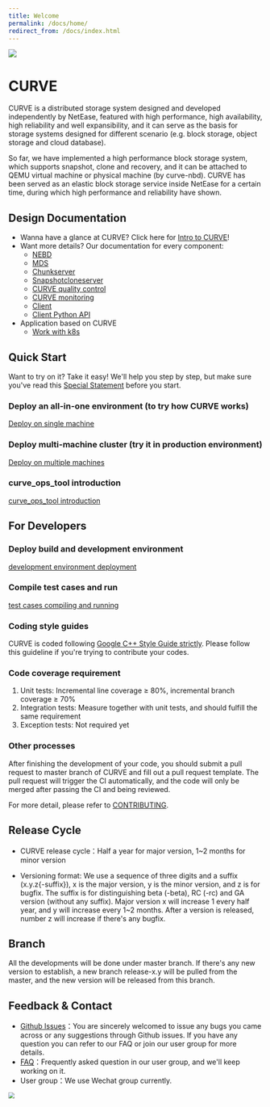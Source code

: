 ```yaml
---
title: Welcome
permalink: /docs/home/
redirect_from: /docs/index.html
---
```


<img src="asserts/img/curve-logo1.png"/>

# CURVE
CURVE is a distributed storage system designed and developed independently by NetEase, featured with high performance, high availability, high reliability and well expansibility, and it can serve as the basis for storage systems designed for different scenario (e.g. block storage, object storage and cloud database).

So far, we have implemented a high performance block storage system, which supports snapshot, clone and recovery, and it can be attached to QEMU virtual machine or physical machine (by curve-nbd). CURVE has been served as an elastic block storage service inside NetEase for a certain time, during which high performance and reliability have shown.

## Design Documentation

- Wanna have a glance at CURVE? Click here for [Intro to CURVE](https://www.opencurve.io/)!
- Want more details? Our documentation for every component:
  - [NEBD](https://github.com/opencurve/curve/blob/master/docs/en/nebd_en.md)
  - [MDS](https://github.com/opencurve/curve/blob/master/docs/en/mds_en.md)
  - [Chunkserver](https://github.com/opencurve/curve/blob/master/docs/en/chunkserver_design_en.md)
  - [Snapshotcloneserver](https://github.com/opencurve/curve/blob/master/docs/en/snapshotcloneserver_en.md)
  - [CURVE quality control](https://github.com/opencurve/curve/blob/master/docs/en/quality_en.md)
  - [CURVE monitoring](https://github.com/opencurve/curve/blob/master/docs/en/monitor_en.md)
  - [Client](https://github.com/opencurve/curve/blob/master/docs/en/client_en.md)
  - [Client Python API](https://github.com/opencurve/curve/blob/master/docs/en/curve-client-python-api_en.md)
- Application based on CURVE
  - [Work with k8s](https://github.com/opencurve/curve/blob/master/docs/en/k8s_csi_interface_en.md)

## Quick Start

Want to try on it? Take it easy! We'll help you step by step, but make sure you've read this [Special Statement](https://github.com/opencurve/curve/blob/master/docs/en/deploy_en.md#special-statement) before you start.

### Deploy an all-in-one environment (to try how CURVE works)

[Deploy on single machine](https://github.com/opencurve/curve/blob/master/docs/en/deploy_en.md#deploy-on-single-machine)

### Deploy multi-machine cluster (try it in production environment)

[Deploy on multiple machines](https://github.com/opencurve/curve/blob/master/docs/en/deploy_en.md#deploy-on-multiple-machines)

### curve_ops_tool introduction

[curve_ops_tool introduction](https://github.com/opencurve/curve/blob/master/docs/en/curve_ops_tool_en.md)

## For Developers

### Deploy build and development environment

[development environment deployment](https://github.com/opencurve/curve/blob/master/docs/en/build_and_run_en.md)

### Compile test cases and run
[test cases compiling and running](https://github.com/opencurve/curve/blob/master/docs/en/build_and_run_en.md#test-case-compilation-and-execution)

### Coding style guides
CURVE is coded following [Google C++ Style Guide strictly](https://google.github.io/styleguide/cppguide.html). Please follow this guideline if you're trying to contribute your codes.

### Code coverage requirement
1. Unit tests: Incremental line coverage ≥ 80%, incremental branch coverage ≥ 70%
2. Integration tests: Measure together with unit tests, and should fulfill the same requirement
3. Exception tests: Not required yet

### Other processes

After finishing the development of your code, you should submit a pull request to master branch of CURVE and fill out a pull request template. The pull request will trigger the CI automatically, and the code will only be merged after passing the CI and being reviewed.

For more detail, please refer to [CONTRIBUTING](https://github.com/opencurve/curve/blob/master/CONTRIBUTING.md).

## Release Cycle
- CURVE release cycle：Half a year for major version, 1~2 months for minor version

- Versioning format: We use a sequence of three digits and a suffix (x.y.z{-suffix}), x is the major version, y is the minor version, and z is for bugfix. The suffix is for distinguishing beta (-beta), RC (-rc) and GA version (without any suffix). Major version x will increase 1 every half year, and y will increase every 1~2 months. After a version is released, number z will increase if there's any bugfix.

## Branch

All the developments will be done under master branch. If there's any new version to establish, a new branch release-x.y will be pulled from the master, and the new version will be released from this branch.

## Feedback & Contact

- [Github Issues](https://github.com/openCURVE/CURVE/issues)：You are sincerely welcomed to issue any bugs you came across or any suggestions through Github issues. If you have any question you can refer to our FAQ or join our user group for more details.
- [FAQ](https://github.com/openCURVE/CURVE/wiki/CURVE-FAQ)：Frequently asked question in our user group, and we'll keep working on it.
- User group：We use Wechat group currently.

<img src="asserts/img/curve-wechat.jpeg" style="zoom: 75%;" />
